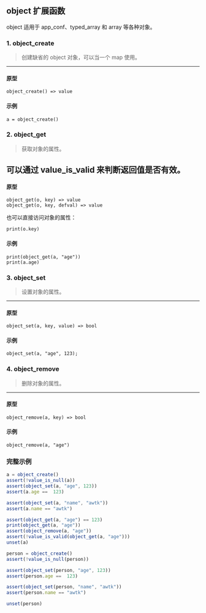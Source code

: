 ## object 扩展函数

object 适用于 app\_conf、typed\_array 和 array 等各种对象。

### 1. object_create

> 创建缺省的 object 对象，可以当一个 map 使用。
----------------------------

#### 原型

```
object_create() => value
```

#### 示例

```
a = object_create()
```

### 2. object_get

> 获取对象的属性。

可以通过 value\_is\_valid 来判断返回值是否有效。
----------------------------

#### 原型

```
object_get(o, key) => value
object_get(o, key, defval) => value
```

也可以直接访问对象的属性：

```
print(o.key)
```

#### 示例

```
print(object_get(a, "age"))
print(a.age)
```

### 3. object_set

> 设置对象的属性。
----------------------------

#### 原型

```
object_set(a, key, value) => bool
```

#### 示例

```
object_set(a, "age", 123);
```

### 4. object_remove

> 删除对象的属性。 
----------------------------

#### 原型

```
object_remove(a, key) => bool
```

#### 示例

```
object_remove(a, "age")
```

### 完整示例

```js
a = object_create()
assert(!value_is_null(a))
assert(object_set(a, "age", 123))
assert(a.age ==  123)

assert(object_set(a, "name", "awtk"))
assert(a.name == "awtk")

assert(object_get(a, "age") == 123)
print(object_get(a, "age"))
assert(object_remove(a, "age"))
assert(!value_is_valid(object_get(a, "age")))
unset(a)

person = object_create()
assert(!value_is_null(person))

assert(object_set(person, "age", 123))
assert(person.age ==  123)

assert(object_set(person, "name", "awtk"))
assert(person.name == "awtk")

unset(person)
```
